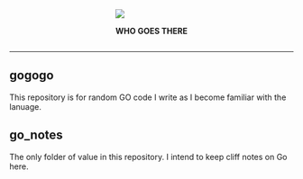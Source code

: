 <div style="display:flex;justify-content:center">
  <div>
    <img src="https://upload.wikimedia.org/wikipedia/en/b/b6/Dramatic_Chipmunk.png" />
    <strong><p style="text-align: center">WHO GOES THERE</p></strong>
  </div>
</div>


---
## gogogo

This repository is for random GO code I write as I become familiar with the lanuage. 

## go_notes
The only folder of value in this repository. I intend to keep cliff notes on Go here.
